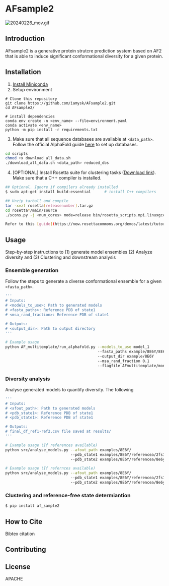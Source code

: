 # AFsample2
![20240226_mov.gif](20240226_mov.gif)

## Introduction

AFsample2 is a generative protein strutcre prediction system based on AF2 that is able to induce significant conformational diversity for a given protein.

## Installation

1. [Install Miniconda](https://docs.anaconda.com/free/miniconda/miniconda-install/)
2. Setup environment

```
# Clone this repository
git clone https://github.com/iamysk/AFsample2.git
cd AFsample2/

# install dependencies
conda env create -n <env_name> --file=environment.yaml
conda activate <env_name>
python -m pip install -r requirements.txt
```
3. Make sure that all sequence databases are available at ```<data_path>```. Follow the official AlphaFold guide [here](https://docs.anaconda.com/free/miniconda/miniconda-install/) to set up databases. 
```bash
cd scripts
chmod +x download_all_data.sh
./download_all_data.sh <data_path> reduced_dbs
```

4. [OPTIONAL] Install Rosetta suite for clustering tasks ([Download link](https://en.wikipedia.org/wiki/Tar_(computing))). Make sure that a C++ compiler is installed. 

```bash
## Optional. Ignore if compilers already installed
$ sudo apt-get install build-essential      # install C++ compilers

## Unzip tarball and compile
tar -xvzf rosetta[releasenumber].tar.gz
cd rosetta*/main/source
./scons.py -j <num_cores> mode=release bin/rosetta_scripts.mpi.linuxgccrelease       # Significiantly fast with multithreading

Refer to this [guide](https://new.rosettacommons.org/demos/latest/tutorials/install_build/install_build#installing-rosetta) for further details.
```

## Usage

Step-by-step instructions to (1) generate model ensembles (2) Analyze diversity and (3) Clustering and downstream analysis

### Ensemble generation
Follow the steps to generate a diverse conformational ensemble for a given ```<fasta_path>```. 
```bash
'''
# Inputs: 
# <models_to_use>: Path to generated models
# <fasta_paths>: Reference PDB of state1
# <msa_rand_fraction>: Reference PDB of state1

# Outputs:
# <output_dir>: Path to output directory
'''

# Example usage
python AF_multitemplate/run_alphafold.py --models_to_use model_1
                                         --fasta_paths example/8E6Y/8E6Y.fasta      
                                         --output_dir example/8E6Y
                                         --msa_rand_fraction 0.1
                                         --flagfile AFmultitemplate/monomer_full_dbs.flag

```

### Diversity analysis

Analyse generated models to quantify diversity. The following 

```bash
'''
# Inputs: 
# <afout_path>: Path to generated models
# <pdb_state1>: Reference PDB of state1
# <pdb_state1>: Reference PDB of state1

# Outputs:
# final_df_ref1-ref2.csv file saved at results/
'''

# Example usage (If references available)
python src/analyse_models.py --afout_path examples/8E6Y/ 
                             --pdb_state1 examples/8E6Y/referencea/2fs1_A.pdb 
                             --pdb_state2 examples/8E6Y/referencea/8e6y_A.pdb

# Example usage (If refernces available)
python src/analyse_models.py --afout_path examples/8E6Y/ 
                             --pdb_state1 examples/8E6Y/referencea/2fs1_A.pdb 
                             --pdb_state2 examples/8E6Y/referencea/8e6y_A.pdb

```

### Clustering and reference-free state determiantion
```bash
$ pip install af_sample2

```

## How to Cite

Bibtex citation

## Contributing


## License

APACHE
